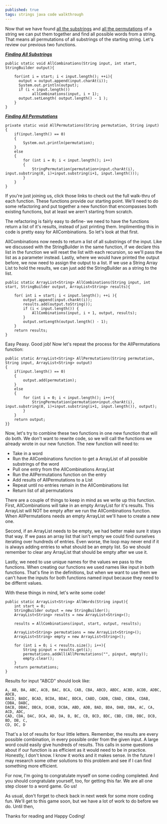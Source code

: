 ```yaml
---
published: true
tags: strings java code walkthrough
---
```

Now that we have found [all the substrings](https://sjcswank.github.io/Finding-All-Substrings-of-a-String/) and [all the permutations](https://sjcswank.github.io/Finding-All-Permutations-of-a-String-with-Recursion/) of a string we can put them together and find all possible words from a string. That means all permutations of all substrings of the starting string. Let's review our previous two functions.

<!-- more -->

***[Finding All Substrings](https://sjcswank.github.io/Finding-All-Substrings-of-a-String/)***

	public static void AllCombinations(String input, int start, StringBuilder output){
        
      	for(int i = start; i < input.length(); ++i){
          output = output.append(input.charAt(i));
          System.out.println(output);
          if (i < input.length())
    			allCombinations(input, i + 1);
          output.setLength( output.length() - 1 );
      	}
    }
    
***[Finding All Permutations](https://sjcswank.github.io/Finding-All-Permutations-of-a-String-with-Recursion/)***

    private static void AllPermutations(String permutation, String input)
    {    
        if(input.length() == 0)
        {
            System.out.println(permutation);
        }
        else
        {
            for (int i = 0; i < input.length(); i++)
            {    
                StringPermutation(permutation+input.charAt(i), input.substring(0, i)+input.substring(i+1, input.length()));
            }
        }
    }

If you're just joining us, click those links to check out the full walk-thru of each function. These functions provide our starting point. We'll need to do some refactoring and put together a new function that encompasses both existing functions, but at least we aren't starting from scratch.

The refactoring is fairly easy to define- we need to have the functions return a list of it's results, instead of just printing them. Implimenting this in code is pretty easy for AllCombinations. So let's look at that first.

AllCombinations now needs to return a list of all substrings of the input. Like we discussed with the StringBuilder in the same function, if we declare this list in the function we will reset the list with each recursion, so we'll pass the list as a parameter instead. Lastly, where we would have printed the output before, we now need to assign the output to a list. If we use a String Array List to hold the results, we can just add the StringBuilder as a string to the list. 

	public static ArrayList<String> AllCombinations(String input, int start, StringBuilder output, ArrayList<String> results){
    	
        for( int i = start; i < input.length(); ++i ){
            output.append(input.charAt(i));
            results.add(output.toString());
            if (i < input.length()) {
            	AllCombinations(input, i + 1, output, results);
            }
            output.setLength(output.length() - 1);
        }
        return results;
    }

Easy Peasy. Good job! Now let's repeat the process for the AllPermutations function:

    public static ArrayList<String> AllPermutations(String permutation, String input, ArrayList<String> output)
    {    
        if(input.length() == 0)
        {
            output.add(permutation);
        }
        else
        {
            for (int i = 0; i < input.length(); i++){    
                StringPermutation(permutation+input.charAt(i), input.substring(0, i)+input.substring(i+1, input.length()), output);
            }
        }
        return output;
    }}

Now, let's try to combine these two functions in one new function that will do both. We don't want to rewrite code, so we will call the functions we already wrote in our new function. The new function will need to:
- Take in a word
- Run the AllCombinations function to get a ArrayList of all possible substrings of the word
- Pull one entry from the AllCombinations ArrayList
- Run the AllPermutations function on the entry
- Add results of AllPermutations to a List
- Repeat until no entries remain in the AllCombinations list
- Return list of all permutations

There are a couple of things to keep in mind as we write up this function. First, AllCombinations will take in an empty ArrayList for it's results. This ArrayList will NOT be empty after we run the AllCombinations function. When AllPermutations needs an empty ArrayList we'll have to create a new one.

Second, if an ArrayList needs to be empty, we had better make sure it stays that way. If we pass an array list that isn't empty we could find ourselves iterating over hundreds of entries. Even worse, the loop may never end if it is always adding entries to what should be an empty list. So we should remember to clear any ArrayList that should be empty after we use it.

Lastly, we need to use unique names for the values we pass to the functions. When creating our functions we used names like input in both functions. That's fine in the definitions, but when we want to use them we can't have the inputs for both functions named input because they need to be differnt values.

With these things in mind, let's write some code!

	public static ArrayList<String> AllWords(String input){
		int start = 0;
		StringBuilder output = new StringBuilder();
		ArrayList<String> results = new ArrayList<String>();
		
		results = AllCombinations(input, start, output, results);
		
		ArrayList<String> permutations = new ArrayList<String>();
		ArrayList<String> empty = new ArrayList<String>();
		
		for (int i = 0; i < results.size(); i++){
			String pinput = results.get(i);
			permutations.addAll(AllPermutations("", pinput, empty));
			empty.clear();
		}
		return permutations;
	}
    
Results for input "ABCD" should look like:

	A, AB, BA, ABC, ACB, BAC, BCA, CAB, CBA, ABCD, ABDC, ACBD, ACDB, ADBC, ADCB, 
    BACD, BADC, BCAD, BCDA, BDAC, BDCA, CABD, CADB, CBAD, CBDA, CDAB, CDBA, DABC, 
    DACB, DBAC, DBCA, DCAB, DCBA, ABD, ADB, BAD, BDA, DAB, DBA, AC, CA, ACD, ADC, 
    CAD, CDA, DAC, DCA, AD, DA, B, BC, CB, BCD, BDC, CBD, CDB, DBC, DCB, BD, DB, C,
    CD, DC, D
    
That's a lot of results for four little letters. Remember, the results are every possible combination, in every possible order from the given input. A large word could easily give hundreds of results. This calls in some questions about if our function is as efficient as it would need to be in practice. Honestly, I don't know. I know it works and it makes sense. In the future I may research some other solutions to this problem and see if I can find something more efficient. 

For now, I'm going to congratulate myself on some coding completed. And you should congratulate yourself, too, for getting this far. We are all one step closer to a word game. Go us!

As usual, don't forget to check back in next week for some more coding fun. We'll get to this game soon, but we have a lot of work to do before we do. Until then,

Thanks for reading and Happy Coding!
